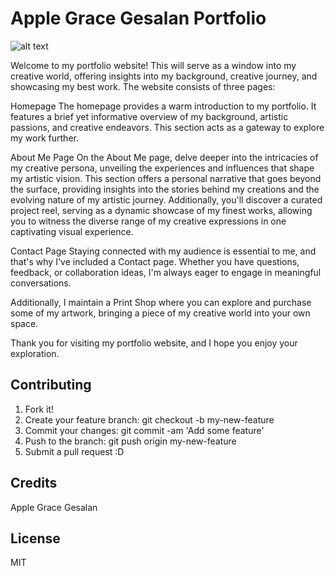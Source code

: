 # Apple Grace Gesalan Portfolio

![alt text](read_me.jpg "Grace Gesalan Portfolio")

Welcome to my portfolio website! This will serve as a window into my creative world, offering insights into my background,  creative journey, and showcasing my best work. The website consists of three pages:

Homepage
The homepage provides a warm introduction to my portfolio. It features a brief yet informative overview of my background, artistic passions, and creative endeavors. This section acts as a gateway to explore my work further.

About Me Page
On the About Me page, delve deeper into the intricacies of my creative persona, unveiling the experiences and influences that shape my artistic vision. This section offers a personal narrative that goes beyond the surface, providing insights into the stories behind my creations and the evolving nature of my artistic journey. Additionally, you'll discover a curated project reel, serving as a dynamic showcase of my finest works, allowing you to witness the diverse range of my creative expressions in one captivating visual experience. 

Contact Page
Staying connected with my audience is essential to me, and that's why I've included a Contact page. Whether you have questions, feedback, or collaboration ideas, I'm always eager to engage in meaningful conversations.

Additionally, I maintain a Print Shop where you can explore and purchase some of my artwork, bringing a piece of my creative world into your own space.

Thank you for visiting my portfolio website, and I hope you enjoy your exploration. 

## Contributing
1. Fork it!
2. Create your feature branch: git checkout -b my-new-feature
3. Commit your changes: git commit -am 'Add some feature'
4. Push to the branch: git push origin my-new-feature
5. Submit a pull request :D

## Credits

Apple Grace Gesalan

## License

MIT